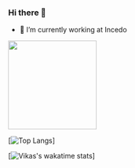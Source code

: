 ### Hi there 👋




- 🔭 I’m currently working at Incedo 
 



<img height="180em" src="https://github-readme-stats.vercel.app/api?username=deviknitkkr&show_icons=true&hide_border=true&&count_private=true&include_all_commits=true" />

[![Top Langs](https://github-readme-stats.vercel.app/api/top-langs/?username=deviknitkkr&layout=compact)]

[![Vikas's wakatime stats](https://github-readme-stats.vercel.app/api/wakatime?username=deviknitkkr)]
